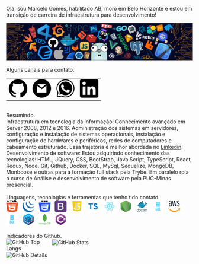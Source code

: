 Olá, sou Marcelo Gomes, habilitado AB, moro em Belo Horizonte e estou em transição de carreira de infraestrutura para desenvolvimento!
<div>
<img align="center" alt="Header" src="https://github.com/usimarc/usimarc/blob/main/img/header.png?raw=true"/>
</div>
<br />
Alguns canais para contato.
<div>
<table>
<tr>
<td><a href="https://github.com/usimarc" target="_blank"><img src="https://github.com/usimarc/usimarc/blob/main/img/github.png?raw=true" width="50px" height="50px"/></a>
</td>
<td><a href="mailto:usimarc@hotmail.com" target="_blank"><img src="https://github.com/usimarc/usimarc/blob/main/img/gmail.png?raw=true" width="50px" height="50px"/></a>
</td>
<td><a href="https://wa.me/5533988157825" target="_blank"><img src="https://github.com/usimarc/usimarc/blob/main/img/wpp.png?raw=true" width="50px" height="50px"/></a>
</td>
<td><a href="https://www.linkedin.com/in/usimarc/" target="_blank"><img src="https://github.com/usimarc/usimarc/blob/main/img/linkedin.png?raw=true" width="50px" height="50px"/></a>
</td>
</tr>
</table>
</div>
<br />
Resumindo.
<div>
Infraestrutura em tecnologia da informação: Conhecimento avançado em Server 2008, 2012 e 2016. Administração dos sistemas em servidores, configuração e instalação de sistemas operacionais, instalação e configuração de hardwares e periféricos, redes de computadores e cabeamento estruturado. Essa trajetória é melhor abordada no <a href="https://www.linkedin.com/in/usimarc/" target="_blank">Linkedin</a>.
<br />
Desenvolvimento de software: Estou adquirindo conhecimento das tecnologias: HTML, JQuery, CSS, BootStrap, Java Script, TypeScript, React, Redux, Node, Git, Github, Docker, SQL, MySql, Sequelize, MongoDB, Monboose e outras para a formação full stack pela Trybe. Em paralelo rola o curso de Análise e desenvolvimento de software pela PUC-Minas presencial.
<div>
<br />
Linguagens, tecnologias e ferramentas que tenho tido contato.
<div>
<code><a href="https://www.w3schools.com/html/" target="_blank"><img width="32" height="32" src="https://github.com/usimarc/usimarc/blob/main/img/html.svg"/></a></code>
&nbsp;
<code><a href="https://jquery.com/" target="_blank"><img width="32" height="32" src="https://github.com/usimarc/usimarc/blob/main/img/jquery.png"/></a></code>
&nbsp;
<code><a href="https://www.w3schools.com/js/" target="_blank"><img width="32" height="32" src="https://github.com/usimarc/usimarc/blob/main/img/css.svg"/></a></code>
&nbsp;
<code><a href="https://getbootstrap.com" target="_blank"><img width="32" height="32" src="https://github.com/usimarc/usimarc/blob/main/img/BootStrap.png"/></a></code>
&nbsp;
<code><a href="https://www.w3schools.com/js/" target="_blank"><img width="32" height="32" src="https://github.com/usimarc/usimarc/blob/main/img/js.png"/></a></code>
&nbsp;
<code><a href="https://www.typescriptlang.org/" target="_blank"><img width="32" height="32" src="https://github.com/usimarc/usimarc/blob/main/img/TypeScript.png"/></a></code>
&nbsp;
<code><a href="https://pt-br.reactjs.org/" target="_blank"><img width="32" height="32" src="https://github.com/usimarc/usimarc/blob/main/img/react.png"/></a></code>
&nbsp; 
<code><a href="https://nodejs.org/en/" target="_blank"><img width="32" height="32" src="https://github.com/usimarc/usimarc/blob/main/img/nodejs.png"/></a></code>
&nbsp; 
<code><a href="https://www.docker.com/" target="_blank"><img width="32" height="32" src="https://github.com/usimarc/usimarc/blob/main/img/docker.png"/></a></code>
  &nbsp; 
<code><a href="https://www.w3schools.com/sql/default.asp" target="_blank"><img width="32" height="32" src="https://github.com/usimarc/usimarc/blob/main/img/SQL.png"/></a></code>
&nbsp; 
<code><a href="https://aws.amazon.com/pt/" target="_blank"><img width="32" height="32" src="https://github.com/usimarc/usimarc/blob/main/img/aws.svg"/></a></code>
&nbsp; 
<code><a href="https://www.w3schools.com/sql/" target="_blank"><img width="32" height="32" src="https://github.com/usimarc/usimarc/blob/main/img/SQL.png"/></a></code>
&nbsp; 
<code><a href="https://sequelize.org/" target="_blank"><img width="32" height="32" src="https://github.com/usimarc/usimarc/blob/main/img/Sequelize.png"/></a></code>
&nbsp; 
<code><a href="https://www.mongodb.com/pt-br" target="_blank"><img width="32" height="32" src="https://github.com/usimarc/usimarc/blob/main/img/mongodb.png"/></a></code>
&nbsp; 
<code><a href="https://docs.microsoft.com/pt-br/dotnet/csharp/" target="_blank"><img width="32" height="32" src="https://github.com/usimarc/usimarc/blob/main/img/csharp.png"/></a></code>
<div/>
<br />
Indicadores do Github.
<div>
<img align="left" alt="GitHub Top Langs" width="23%" src="http://github-profile-summary-cards.vercel.app/api/cards/repos-per-language?username=usimarc&theme=github_dark"/>
&nbsp; 
<img align="center" alt="GitHub Stats" width="23%" src="http://github-profile-summary-cards.vercel.app/api/cards/stats?username=usimarc&theme=github_dark"/>
<br />
<br />
<img align="left" alt="GitHub Details" width="48%" src="http://github-profile-summary-cards.vercel.app/api/cards/profile-details?username=usimarc&theme=github_dark"/>
</div>
